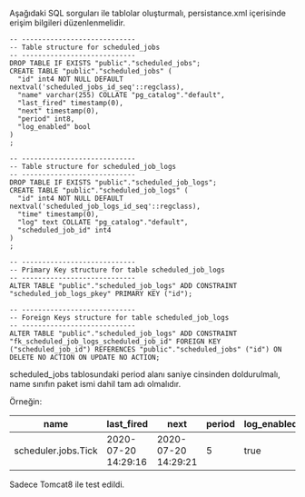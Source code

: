 Aşağıdaki SQL sorguları ile tablolar oluşturmalı, persistance.xml içerisinde erişim bilgileri düzenlenmelidir. 

```
-- ----------------------------
-- Table structure for scheduled_jobs
-- ----------------------------
DROP TABLE IF EXISTS "public"."scheduled_jobs";
CREATE TABLE "public"."scheduled_jobs" (
  "id" int4 NOT NULL DEFAULT nextval('scheduled_jobs_id_seq'::regclass),
  "name" varchar(255) COLLATE "pg_catalog"."default",
  "last_fired" timestamp(0),
  "next" timestamp(0),
  "period" int8,
  "log_enabled" bool
)
;

-- ----------------------------
-- Table structure for scheduled_job_logs
-- ----------------------------
DROP TABLE IF EXISTS "public"."scheduled_job_logs";
CREATE TABLE "public"."scheduled_job_logs" (
  "id" int4 NOT NULL DEFAULT nextval('scheduled_job_logs_id_seq'::regclass),
  "time" timestamp(0),
  "log" text COLLATE "pg_catalog"."default",
  "scheduled_job_id" int4
)
;

-- ----------------------------
-- Primary Key structure for table scheduled_job_logs
-- ----------------------------
ALTER TABLE "public"."scheduled_job_logs" ADD CONSTRAINT "scheduled_job_logs_pkey" PRIMARY KEY ("id");

-- ----------------------------
-- Foreign Keys structure for table scheduled_job_logs
-- ----------------------------
ALTER TABLE "public"."scheduled_job_logs" ADD CONSTRAINT "fk_scheduled_job_logs_scheduled_job_id" FOREIGN KEY ("scheduled_job_id") REFERENCES "public"."scheduled_jobs" ("id") ON DELETE NO ACTION ON UPDATE NO ACTION;

```

scheduled_jobs tablosundaki period alanı saniye cinsinden doldurulmalı, name sınıfın paket ismi dahil tam adı olmalıdır.

Örneğin:

| name  | last_fired  | next  | period  | log_enabled  |
|---|---|---|---|---|
| scheduler.jobs.Tick  | 2020-07-20 14:29:16  |  2020-07-20 14:29:21 |  5 |  true |

Sadece Tomcat8 ile test edildi.